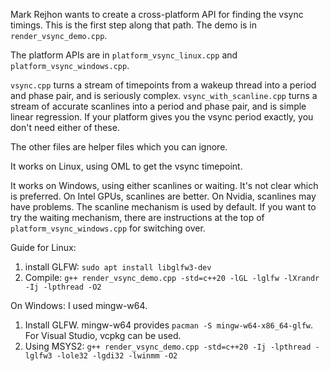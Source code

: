 Mark Rejhon wants to create a cross-platform API for finding the vsync timings. This is the first step along that path. The demo is in `render_vsync_demo.cpp`.

The platform APIs are in `platform_vsync_linux.cpp` and `platform_vsync_windows.cpp`.

`vsync.cpp` turns a stream of timepoints from a wakeup thread into a period and phase pair, and is seriously complex. `vsync_with_scanline.cpp` turns a stream of accurate scanlines into a period and phase pair, and is simple linear regression. If your platform gives you the vsync period exactly, you don't need either of these.

The other files are helper files which you can ignore.

It works on Linux, using OML to get the vsync timepoint.

It works on Windows, using either scanlines or waiting. It's not clear which is preferred. On Intel GPUs, scanlines are better. On Nvidia, scanlines may have problems. The scanline mechanism is used by default. If you want to try the waiting mechanism, there are instructions at the top of `platform_vsync_windows.cpp` for switching over.

Guide for Linux:
1. install GLFW: `sudo apt install libglfw3-dev`
2. Compile: `g++ render_vsync_demo.cpp -std=c++20 -lGL -lglfw -lXrandr -Ij -lpthread -O2`

On Windows:
I used mingw-w64.
1. Install GLFW. mingw-w64 provides `pacman -S mingw-w64-x86_64-glfw`. For Visual Studio, vcpkg can be used.
2. Using MSYS2: `g++ render_vsync_demo.cpp -std=c++20 -Ij -lpthread -lglfw3 -lole32 -lgdi32 -lwinmm -O2`
